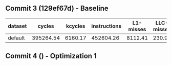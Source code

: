 ## Commit 3 (129ef67d) - Baseline
| dataset | cycles    | kcycles | instructions | L1-misses | LLC-misses | branch-misses | task-clock | scale | IPC  | CPUs | GHz  |
|---------|-----------|---------|--------------|-----------|------------|---------------|------------|-------|------|------|------|
| default | 395264.54 | 6160.17 | 452604.26    | 8112.41   | 230.97     | 3004.79       | 103809.50  | 1000  | 1.15 | 1.00 | 3.81 |


## Commit 4 () - Optimization 1